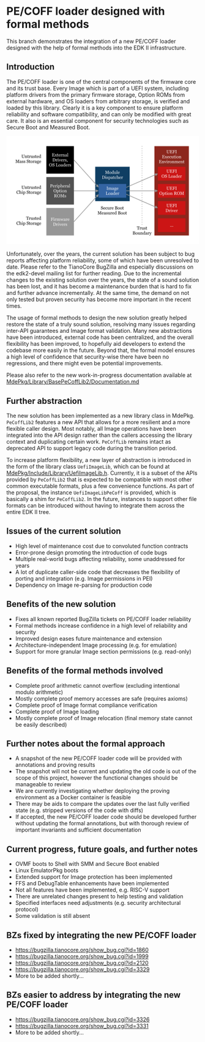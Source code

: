 # PE/COFF loader designed with formal methods

This branch demonstrates the integration of a new PE/COFF loader designed with the help of formal methods into the EDK II infrastructure.

## Introduction

The PE/COFF loader is one of the central components of the firmware core and its trust base. Every Image which is part of a UEFI system, including platform drivers from the primary firmware storage, Option ROMs from external hardware, and OS loaders from arbitrary storage, is verified and loaded by this library. Clearly it is a key component to ensure platform reliability and software compatibility, and can only be modified with great care. It also is an essential component for security technologies such as Secure Boot and Measured Boot.

![image](LoaderFlow.png)

Unfortunately, over the years, the current solution has been subject to bug reports affecting platform reliability, some of which have been unresolved to date. Please refer to the TianoCore BugZilla and especially discussions on the edk2-devel mailing list for further reading. Due to the incremental changes to the existing solution over the years, the state of a sound solution has been lost, and it has become a maintenance burden that is hard to fix and further advance incrementally. At the same time, the demand on not only tested but proven security has become more important in the recent times.

The usage of formal methods to design the new solution greatly helped restore the state of a truly sound solution, resolving many issues regarding inter-API guarantees and Image format validation. Many new abstractions have been introduced, external code has been centralized, and the overall flexibility has been improved, to hopefully aid developers to extend the codebase more easily in the future. Beyond that, the formal model ensures a high level of confidence that security-wise there have been no regressions, and there might even be potential improvements.

Please also refer to the new work-in-progress documentation available at [MdePkg/Library/BasePeCoffLib2/Documentation.md](MdePkg/Library/BasePeCoffLib2/Documentation.md)

## Further abstraction

The new solution has been implemented as a new library class in MdePkg. ``PeCoffLib2`` features a new API that allows for a more resilient and a more flexible caller design. Most notably, all Image operations have been integrated into the API design rather than the callers accessing the library context and duplicating certain work. ``PeCoffLib`` remains intact as deprecated API to support legacy code during the transition period.

To increase platform flexibility, a new layer of abstraction is introduced in the form of the library class ``UefiImageLib``, which can be found at [MdePkg/Include/Library/UefiImageLib.h](MdePkg/Include/Library/UefiImageLib.h). Currently, it is a subset of the APIs provided by ``PeCoffLib2`` that is expected to be compatible with most other common executable formats, plus a few convenience functions. As part of the proposal, the instance ``UefiImageLibPeCoff`` is provided, which is basically a shim for ``PeCoffLib2``. In the future, instances to support other file formats can be introduced without having to integrate them across the entire EDK II tree.

## Issues of the current solution
* High level of maintenance cost due to convoluted function contracts
* Error-prone design promoting the introduction of code bugs
* Multiple real-world bugs affecting reliability, some unaddressed for years
* A lot of duplicate caller-side code that decreases the flexibility of porting and integration (e.g. Image permissions in PEI)
* Dependency on Image re-parsing for production code

## Benefits of the new solution
* Fixes all known reported BugZilla tickets on PE/COFF loader reliability
* Formal methods increase confidence in a high level of reliability and security
* Improved design eases future maintenance and extension
* Architecture-independent Image processing (e.g. for emulation)
* Support for more granular Image section permissions (e.g. read-only)

## Benefits of the formal methods involved
* Complete proof arithmetic cannot overflow (excluding intentional modulo arithmetic)
* Mostly complete proof memory accesses are safe (requires axioms)
* Complete proof of Image format compliance verification
* Complete proof of Image loading
* Mostly complete proof of Image relocation (final memory state cannot be easily described)

## Further notes about the formal approach
* A snapshot of the new PE/COFF loader code will be provided with annotations and proving results
* The snapshot will not be current and updating the old code is out of the scope of this project, however the functional changes should be manageable to review
* We are currently investigating whether deploying the proving environment as a Docker container is feasible
* There may be aids to compare the updates over the last fully verified state (e.g. stripped versions of the code with diffs)
* If accepted, the new PE/COFF loader code should be developed further without updating the formal annotations, but with thorough review of important invariants and sufficient documentation

## Current progress, future goals, and further notes
* OVMF boots to Shell with SMM and Secure Boot enabled
* Linux EmulatorPkg boots
* Extended support for Image protection has been implemented
* FFS and DebugTable enhancements have been implemented
* Not all features have been implemented, e.g. RISC-V support
* There are unrelated changes present to help testing and validation
* Specified interfaces need adjustments (e.g. security architectural protocol)
* Some validation is still absent

## BZs fixed by integrating the new PE/COFF loader
* https://bugzilla.tianocore.org/show_bug.cgi?id=1860
* https://bugzilla.tianocore.org/show_bug.cgi?id=1999
* https://bugzilla.tianocore.org/show_bug.cgi?id=2120
* https://bugzilla.tianocore.org/show_bug.cgi?id=3329
* More to be added shortly...

## BZs easier to address by integrating the new PE/COFF loader
* https://bugzilla.tianocore.org/show_bug.cgi?id=3326
* https://bugzilla.tianocore.org/show_bug.cgi?id=3331
* More to be added shortly...
